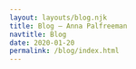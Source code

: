 ```yaml
---
layout: layouts/blog.njk
title: Blog – Anna Palfreeman
navtitle: Blog
date: 2020-01-20
permalink: /blog/index.html
---
```

